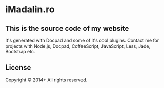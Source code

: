 # iMadalin.ro

## This is the source code of my website

It's generated with Docpad and some of it's cool plugins.
Contact me for projects with Node.js, Docpad, CoffeeScript,
JavaScript, Less, Jade, Bootstrap etc.

## License
Copyright &copy; 2014+ All rights reserved.